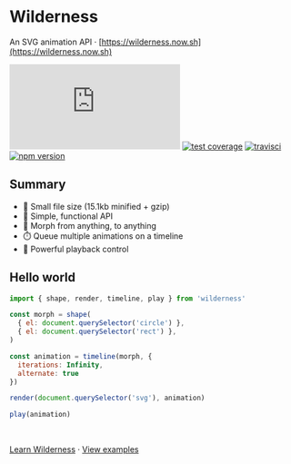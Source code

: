 # Wilderness

An SVG animation API &middot; [https://wilderness.now.sh](https://wilderness.now.sh)

[![gzip size](http://img.badgesize.io/https://unpkg.com/wilderness/dist/wilderness.production.js?compression=gzip&label=gzip%20size&style=flat&cache=false)](https://unpkg.com/wilderness/dist/wilderness.production.js) [![test coverage](https://img.shields.io/coveralls/colinmeinke/wilderness/master.svg?style=flat)](https://coveralls.io/github/colinmeinke/wilderness) [![travisci](https://img.shields.io/travis/colinmeinke/wilderness.svg?style=flat)](https://travis-ci.org/colinmeinke/wilderness) [![npm version](https://img.shields.io/npm/v/wilderness.svg?style=flat)](https://www.npmjs.com/package/wilderness)

## Summary

- 🎉 Small file size (15.1kb minified + gzip)
- 🌟 Simple, functional API
- 🐣 Morph from anything, to anything
- ⏱️ Queue multiple animations on a timeline
- 🚀 Powerful playback control

## Hello world

```js
import { shape, render, timeline, play } from 'wilderness'

const morph = shape(
  { el: document.querySelector('circle') },
  { el: document.querySelector('rect') },
)

const animation = timeline(morph, {
  iterations: Infinity,
  alternate: true
})

render(document.querySelector('svg'), animation)

play(animation)
```

<br />

[Learn Wilderness](https://wilderness.now.sh/getting-started) &middot; [View examples](./examples)
